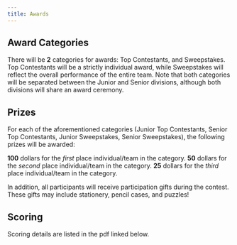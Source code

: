 ```yaml
---
title: Awards
---
```


## Award Categories
There will be **2** categories for awards: Top Contestants, and Sweepstakes. Top Contestants will be a strictly individual award, while Sweepstakes will reflect the overall performance of the entire team. Note that both categories will be separated between the Junior and Senior divisions, although both divisions will share an award ceremony.

## Prizes
For each of the aforementioned categories (Junior Top Contestants, Senior Top Contestants, Junior Sweepstakes, Senior Sweepstakes), the following prizes will be awarded:

**100** dollars for the *first* place individual/team in the category.
**50** dollars for the *second* place individual/team in the category.
**25** dollars for the *third* place individual/team in the category.

In addition, all participants will receive participation gifts during the contest. These gifts may include stationery, pencil cases, and puzzles!

## Scoring
Scoring details are listed in the pdf linked below.
